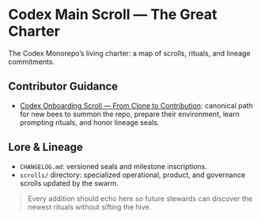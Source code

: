 # Codex Main Scroll — The Great Charter

The Codex Monorepo’s living charter: a map of scrolls, rituals, and lineage commitments.

## Contributor Guidance
- [Codex Onboarding Scroll — From Clone to Contribution](./onboarding/codex-onboarding.md): canonical path for new bees to summon the repo, prepare their environment, learn prompting rituals, and honor lineage seals.

## Lore & Lineage
- `CHANGELOG.md`: versioned seals and milestone inscriptions.
- `scrolls/` directory: specialized operational, product, and governance scrolls updated by the swarm.

> Every addition should echo here so future stewards can discover the newest rituals without sifting the hive.
